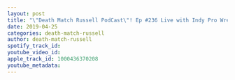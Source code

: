 ```yaml
---
layout: post
title: "\"Death Match Russell PodCast\"! Ep #236 Live with Indy Pro Wrestler \"Ice Cold Daniel Stark\"! Tune in!"
date: 2019-04-25
categories: death-match-russell
author: death-match-russell
spotify_track_id: 
youtube_video_id: 
apple_track_id: 1000436370208
youtube_metadata: 
---
```


